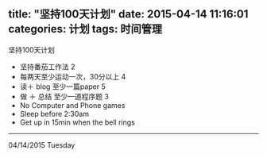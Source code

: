 title: "坚持100天计划"
date: 2015-04-14 11:16:01
categories: 计划
tags: 时间管理
---
坚持100天计划

* 坚持番茄工作法                              2
* 每两天至少运动一次，30分以上                  4
* 读＋ blog 至少一篇paper    					5
* 做 ＋ 总结 至少一道程序题 					3 
* No Computer and Phone games
* Sleep before 2:30am
* Get up in 15min when the bell rings

<!--more-->
------

04/14/2015  Tuesday


